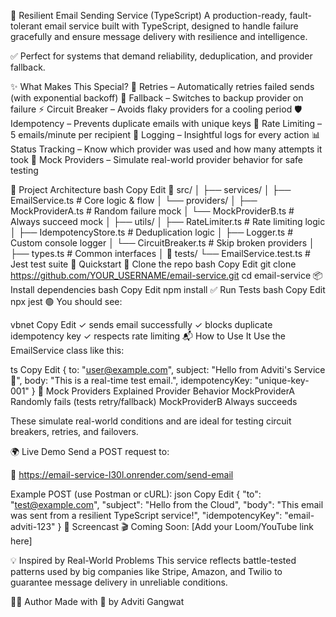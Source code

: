 📧 Resilient Email Sending Service (TypeScript)
A production-ready, fault-tolerant email service built with TypeScript, designed to handle failure gracefully and ensure message delivery with resilience and intelligence.

✅ Perfect for systems that demand reliability, deduplication, and provider fallback.

✨ What Makes This Special?
🔁 Retries – Automatically retries failed sends (with exponential backoff)
🔄 Fallback – Switches to backup provider on failure
⚡ Circuit Breaker – Avoids flaky providers for a cooling period
🛡️ Idempotency – Prevents duplicate emails with unique keys
🚦 Rate Limiting – 5 emails/minute per recipient
📝 Logging – Insightful logs for every action
📊 Status Tracking – Know which provider was used and how many attempts it took
🧪 Mock Providers – Simulate real-world provider behavior for safe testing

🧠 Project Architecture
bash
Copy
Edit
📁 src/
│
├── services/
│   ├── EmailService.ts         # Core logic & flow
│   └── providers/
│       ├── MockProviderA.ts    # Random failure mock
│       └── MockProviderB.ts    # Always succeed mock
│
├── utils/
│   ├── RateLimiter.ts          # Rate limiting logic
│   ├── IdempotencyStore.ts     # Deduplication logic
│   ├── Logger.ts               # Custom console logger
│   └── CircuitBreaker.ts       # Skip broken providers
│
├── types.ts                    # Common interfaces
│
📁 tests/
└── EmailService.test.ts        # Jest test suite
🚀 Quickstart
🔧 Clone the repo
bash
Copy
Edit
git clone https://github.com/YOUR_USERNAME/email-service.git
cd email-service
📦 Install dependencies
bash
Copy
Edit
npm install
✅ Run Tests
bash
Copy
Edit
npx jest
🟢 You should see:

vbnet
Copy
Edit
✓ sends email successfully
✓ blocks duplicate idempotency key
✓ respects rate limiting
📬 How to Use It
Use the EmailService class like this:

ts
Copy
Edit
{
  to: "user@example.com",
  subject: "Hello from Adviti's Service 🚀",
  body: "This is a real-time test email.",
  idempotencyKey: "unique-key-001"
}
🧪 Mock Providers Explained
Provider	Behavior
MockProviderA	Randomly fails (tests retry/fallback)
MockProviderB	Always succeeds

These simulate real-world conditions and are ideal for testing circuit breakers, retries, and failovers.

🌍 Live Demo
Send a POST request to:

🔗 https://email-service-l30l.onrender.com/send-email

Example POST (use Postman or cURL):
json
Copy
Edit
{
  "to": "test@example.com",
  "subject": "Hello from the Cloud",
  "body": "This email was sent from a resilient TypeScript service!",
  "idempotencyKey": "email-adviti-123"
}
🎥 Screencast
🎬 Coming Soon: [Add your Loom/YouTube link here]

💡 Inspired by Real-World Problems
This service reflects battle-tested patterns used by big companies like Stripe, Amazon, and Twilio to guarantee message delivery in unreliable conditions.

👩‍💻 Author
Made with 💙 by Adviti Gangwat

